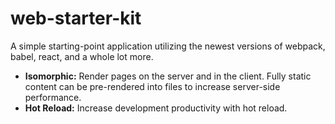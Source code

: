 # web-starter-kit
A simple starting-point application utilizing the newest versions of webpack,
babel, react, and a whole lot more.

* **Isomorphic:** Render pages on the server and in the client. Fully static
  content can be pre-rendered into files to increase server-side performance.
* **Hot Reload:** Increase development productivity with hot reload.
